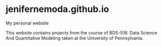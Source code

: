 # jenifernemoda.github.io
My personal website

This website contains projects from the course of BDS-516: Data Science And Quantitative Modeling taken at the University of Pennsylvania.